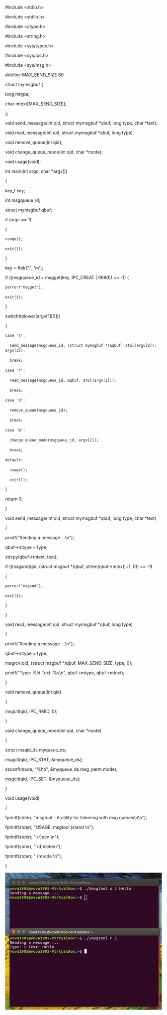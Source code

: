 #include <stdio.h>

#include <stdlib.h>

#include <ctype.h>

#include <string.h>

#include <sys/types.h>

#include <sys/ipc.h>

#include <sys/msg.h>



#define MAX_SEND_SIZE 80



struct mymsgbuf {

  long mtype;

  char mtext[MAX_SEND_SIZE];

};



void send_message(int qid, struct mymsgbuf *qbuf, long type, char *text);

void read_message(int qid, struct mymsgbuf *qbuf, long type);

void remove_queue(int qid);

void change_queue_mode(int qid, char *mode);

void usage(void);



int main(int argc, char *argv[])

{

  key_t  key;

  int    msgqueue_id;

  struct mymsgbuf qbuf;



  if (argc == 1)

  {

    usage();

    exit(1);

  }



  key = ftok(".", 'm');



  if ((msgqueue_id = msgget(key, IPC_CREAT | 0660)) == -1) {

    perror("msgget");

    exit(1);

  }



  switch(tolower(argv[1][0]))

  {

    case 's':

      send_message(msgqueue_id, (struct mymsgbuf *)&qbuf, atol(argv[2]), argv[3]);

      break;

    case 'r':

      read_message(msgqueue_id, &qbuf, atol(argv[2]));

      break;

    case 'd':

      remove_queue(msgqueue_id);

      break;

    case 'm':

      change_queue_mode(msgqueue_id, argv[2]);

      break;

    default:

      usage();

      exit(1);

  }



  return 0;

}



void send_message(int qid, struct mymsgbuf *qbuf, long type, char *text)

{

  printf("Sending a message ...\n");

  qbuf->mtype = type;

  strcpy(qbuf->mtext, text);

  if ((msgsnd(qid, (struct msgbuf *)qbuf, strlen(qbuf->mtext)+1, 0)) == -1)

  {

    perror("msgsnd");

    exit(1);

  }

}



void read_message(int qid, struct mymsgbuf *qbuf, long type)

{

  printf("Reading a message ...\n");

  qbuf->mtype = type;

  msgrcv(qid, (struct msgbuf *)qbuf, MAX_SEND_SIZE, type, 0);

  printf("Type: %ld Text: %s\n", qbuf->mtype, qbuf->mtext);

}



void remove_queue(int qid)

{

  msgctl(qid, IPC_RMID, 0);

}



void change_queue_mode(int qid, char *mode)

{

  struct msqid_ds myqueue_ds;

  msgctl(qid, IPC_STAT, &myqueue_ds);

  sscanf(mode, "%ho", &myqueue_ds.msg_perm.mode);

  msgctl(qid, IPC_SET, &myqueue_ds);

}



void usage(void)

{

  fprintf(stderr, "msgtool - A utility for tinkering with msg queues\n\n");

  fprintf(stderr, "USAGE: msgtool (s)end <type> <messagetext>\n");

  fprintf(stderr, "               (r)ecv <type>\n");

  fprintf(stderr, "               (d)elete\n");

  fprintf(stderr, "               (m)ode <octal mode>\n");

}
  
  ![](5.bmp)
